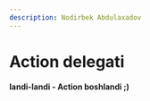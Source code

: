 ```yaml
---
description: Nodirbek Abdulaxadov
---
```


# Action delegati

**landi-landi _-_ Action boshlandi ;)**
